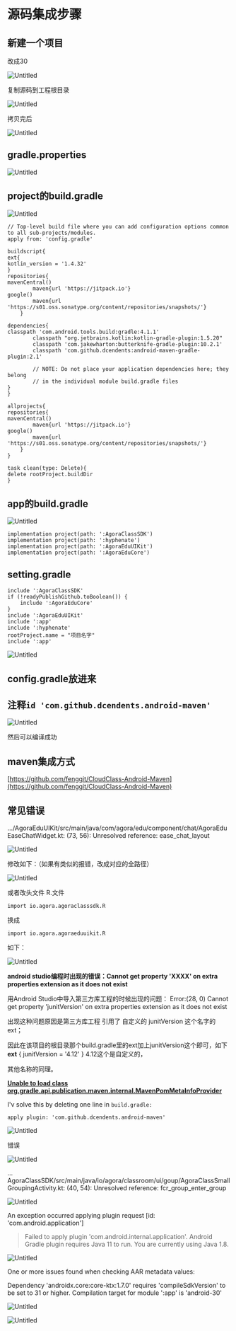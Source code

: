 # 源码集成步骤

## 新建一个项目

改成30

![Untitled](%E6%BA%90%E7%A0%81%E9%9B%86%E6%88%90%E6%AD%A5%E9%AA%A4%20838a095a94b541f8a024899cbf934c84/Untitled.png)

复制源码到工程根目录

![Untitled](%E6%BA%90%E7%A0%81%E9%9B%86%E6%88%90%E6%AD%A5%E9%AA%A4%20838a095a94b541f8a024899cbf934c84/Untitled%201.png)

拷贝完后

![Untitled](%E6%BA%90%E7%A0%81%E9%9B%86%E6%88%90%E6%AD%A5%E9%AA%A4%20838a095a94b541f8a024899cbf934c84/Untitled%202.png)

## gradle.properties

![Untitled](%E6%BA%90%E7%A0%81%E9%9B%86%E6%88%90%E6%AD%A5%E9%AA%A4%20838a095a94b541f8a024899cbf934c84/Untitled%203.png)

## project的build.gradle

![Untitled](%E6%BA%90%E7%A0%81%E9%9B%86%E6%88%90%E6%AD%A5%E9%AA%A4%20838a095a94b541f8a024899cbf934c84/Untitled%204.png)

```
// Top-level build file where you can add configuration options common to all sub-projects/modules.
apply from: 'config.gradle'

buildscript{
ext{
kotlin_version = '1.4.32'
}
repositories{
mavenCentral()
        maven{url 'https://jitpack.io'}
google()
        maven{url 'https://s01.oss.sonatype.org/content/repositories/snapshots/'}
    }

dependencies{
classpath 'com.android.tools.build:gradle:4.1.1'
        classpath "org.jetbrains.kotlin:kotlin-gradle-plugin:1.5.20"
        classpath 'com.jakewharton:butterknife-gradle-plugin:10.2.1'
        classpath 'com.github.dcendents:android-maven-gradle-plugin:2.1'

        // NOTE: Do not place your application dependencies here; they belong
        // in the individual module build.gradle files
}
}

allprojects{
repositories{
mavenCentral()
        maven{url 'https://jitpack.io'}
google()
        maven{url 'https://s01.oss.sonatype.org/content/repositories/snapshots/'}
    }
}

task clean(type: Delete){
delete rootProject.buildDir
}
```

## app的build.gradle

![Untitled](%E6%BA%90%E7%A0%81%E9%9B%86%E6%88%90%E6%AD%A5%E9%AA%A4%20838a095a94b541f8a024899cbf934c84/Untitled%205.png)

```
implementation project(path: ':AgoraClassSDK')
implementation project(path: ':hyphenate')
implementation project(path: ':AgoraEduUIKit')
implementation project(path: ':AgoraEduCore')
```

## setting.gradle

```
include ':AgoraClassSDK'
if (!readyPublishGithub.toBoolean()) {
    include ':AgoraEduCore'
}
include ':AgoraEduUIKit'
include ':app'
include ':hyphenate'
rootProject.name = "项目名字"
include ':app'
```

![Untitled](%E6%BA%90%E7%A0%81%E9%9B%86%E6%88%90%E6%AD%A5%E9%AA%A4%20838a095a94b541f8a024899cbf934c84/Untitled%206.png)

## config.gradle放进来

## 注释`id 'com.github.dcendents.android-maven'`

![Untitled](%E6%BA%90%E7%A0%81%E9%9B%86%E6%88%90%E6%AD%A5%E9%AA%A4%20838a095a94b541f8a024899cbf934c84/Untitled%207.png)

然后可以编译成功

## maven集成方式

[https://github.com/fenggit/CloudClass-Android-Maven](https://github.com/fenggit/CloudClass-Android-Maven)

## 常见错误

…/AgoraEduUIKit/src/main/java/com/agora/edu/component/chat/AgoraEduEaseChatWidget.kt: (73, 56): Unresolved reference: ease_chat_layout

![Untitled](%E6%BA%90%E7%A0%81%E9%9B%86%E6%88%90%E6%AD%A5%E9%AA%A4%20838a095a94b541f8a024899cbf934c84/Untitled%208.png)

修改如下：（如果有类似的报错，改成对应的全路径）

![Untitled](%E6%BA%90%E7%A0%81%E9%9B%86%E6%88%90%E6%AD%A5%E9%AA%A4%20838a095a94b541f8a024899cbf934c84/Untitled%209.png)

或者改头文件 R.文件

`import io.agora.agoraclasssdk.R`

换成

`import io.agora.agoraeduuikit.R`

如下：

![Untitled](%E6%BA%90%E7%A0%81%E9%9B%86%E6%88%90%E6%AD%A5%E9%AA%A4%20838a095a94b541f8a024899cbf934c84/Untitled%2010.png)

****android studio编程时出现的错误：Cannot get property 'XXXX' on extra properties extension as it does not exist****

用Android Studio中导入第三方库工程的时候出现的问题：
Error:(28, 0) Cannot get property 'junitVersion' on extra properties extension as it does not exist

出现这种问题原因是第三方库工程 引用了 自定义的 junitVersion 这个名字的ext；

因此在该项目的根目录那个build.gradle里的ext加上junitVersion这个即可，如下
**ext** {
junitVersion = '4.12'
}
4.12这个是自定义的，

其他名称的同理。

**[Unable to load class org.gradle.api.publication.maven.internal.MavenPomMetaInfoProvider](https://stackoverflow.com/questions/68612057/unable-to-load-class-org-gradle-api-publication-maven-internal-mavenpommetainfop)**

I'v solve this by deleting one line in `build.gradle:`

```
apply plugin: 'com.github.dcendents.android-maven'
```

![Untitled](%E6%BA%90%E7%A0%81%E9%9B%86%E6%88%90%E6%AD%A5%E9%AA%A4%20838a095a94b541f8a024899cbf934c84/Untitled%2011.png)

错误

![Untitled](%E6%BA%90%E7%A0%81%E9%9B%86%E6%88%90%E6%AD%A5%E9%AA%A4%20838a095a94b541f8a024899cbf934c84/Untitled%2012.png)

…AgoraClassSDK/src/main/java/io/agora/classroom/ui/goup/AgoraClassSmallGroupingActivity.kt: (40, 54): Unresolved reference: fcr_group_enter_group

![Untitled](%E6%BA%90%E7%A0%81%E9%9B%86%E6%88%90%E6%AD%A5%E9%AA%A4%20838a095a94b541f8a024899cbf934c84/Untitled%2013.png)

An exception occurred applying plugin request [id: 'com.android.application']

> Failed to apply plugin 'com.android.internal.application'.
Android Gradle plugin requires Java 11 to run. You are currently using Java 1.8.
> 

![Untitled](%E6%BA%90%E7%A0%81%E9%9B%86%E6%88%90%E6%AD%A5%E9%AA%A4%20838a095a94b541f8a024899cbf934c84/Untitled%2014.png)

One or more issues found when checking AAR metadata values:

Dependency 'androidx.core:core-ktx:1.7.0' requires 'compileSdkVersion' to be set to 31 or higher.
Compilation target for module ':app' is 'android-30'

![Untitled](%E6%BA%90%E7%A0%81%E9%9B%86%E6%88%90%E6%AD%A5%E9%AA%A4%20838a095a94b541f8a024899cbf934c84/Untitled%2015.png)

![Untitled](%E6%BA%90%E7%A0%81%E9%9B%86%E6%88%90%E6%AD%A5%E9%AA%A4%20838a095a94b541f8a024899cbf934c84/Untitled%2016.png)